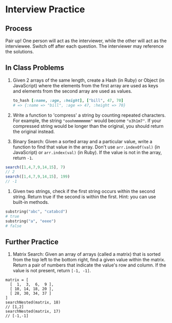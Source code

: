 # Interview Practice

## Process

Pair up! One person will act as the interviewer, while the other will act as the interviewee.  Switch off after each question.  The interviewer may reference the solutions. 

## In Class Problems

1. Given 2 arrays of the same length, create a Hash (in Ruby) or Object (in JavaScript) where the elements from the first array are used as keys and elements from the second array are used as values.

	```ruby
	to_hash [:name, :age, :height], ["bill", 47, 70]
	# => {:name => "bill", :age => 47, :height => 70}
	```

1. Write a function to 'compress' a string by counting repeated characters.  For example, the string `"ooohmmmmmmm"` would become `"o3h1m7"`. If your compressed string would be longer than the original, you should return the original instead. 

1. Binary Search: Given a sorted array and a particular value, write a function to find that value in the array. Don't use `arr.indexOf(val)` (in JavaScript) or `arr.index(val)` (in Ruby).  If the value is not in the array, return `-1`.

  ```js
  search([1,4,7,9,14,15], 7)
  // 2
  search([1,4,7,9,14,15], 199)
  // -1
  
  ```

1. Given two strings, check if the first string occurs within the second string. Return true if the second is within the first.  Hint: you can use built-in methods.

  ```ruby
  substring("abc", "catabcd")
  # true
  substring("a", "eeee")
  # false
  ```

## Further Practice 



1. Matrix Search: Given an array of arrays (called a matrix) that is sorted from the top left to the bottom right, find a given value within the matrix. Return a pair of numbers that indicate the value's row and column. If the value is not present, return `[-1, -1]`.

  ```
  matrix = [
  	[  1,  3,  6,  9 ],
  	[ 10, 14, 18, 20 ],
  	[ 28, 30, 34, 37 ]
  ]
  searchNested(matrix, 18)
  // [1,2]
  searchNested(matrix, 17)
  // [-1,-1]
  
  ```





